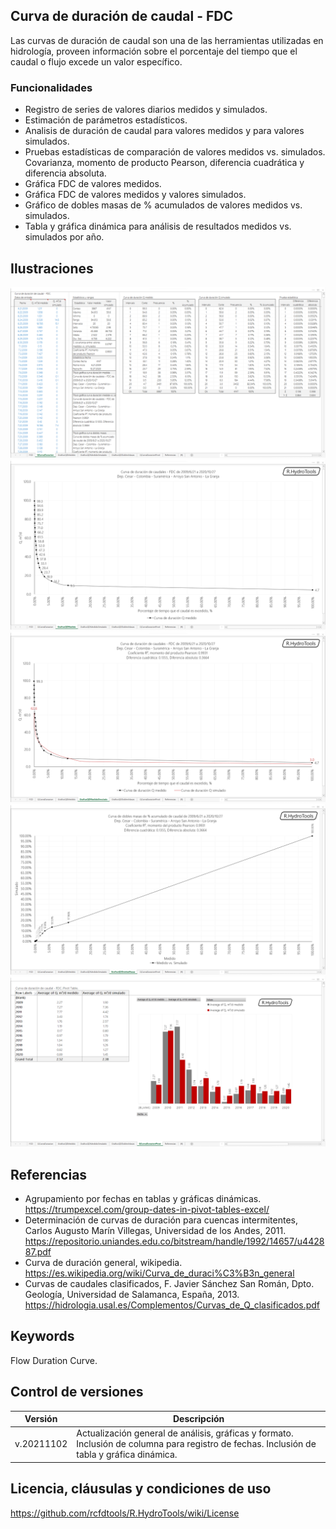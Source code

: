## Curva de duración de caudal - FDC

Las curvas de duración de caudal son una de las herramientas utilizadas en hidrología, proveen información sobre el porcentaje del tiempo que el caudal o flujo excede un valor específico. 

### Funcionalidades

* Registro de series de valores diarios medidos y simulados.
* Estimación de parámetros estadísticos.
* Analisis de duración de caudal para valores medidos y para valores simulados.
* Pruebas estadísticas de comparación de valores medidos vs. simulados. Covarianza, momento de producto Pearson, diferencia cuadrática y diferencia absoluta.
* Gráfica FDC de valores medidos.
* Gráfica FDC de valores medidos y valores simulados.
* Gráfico de dobles masas de % acumulados de valores medidos vs. simulados.
* Tabla y gráfica dinámica para análisis de resultados medidos vs. simulados por año.


## Ilustraciones

![R.HydroTools.CurvaDuracionCaudalFDC.Screenshot1](https://github.com/rcfdtools/R.HydroTools/blob/main/CurvaDuracionCaudal/Screenshot/Screenshot1.png)
![R.HydroTools.CurvaDuracionCaudalFDC.Screenshot2](https://github.com/rcfdtools/R.HydroTools/blob/main/CurvaDuracionCaudal/Screenshot/Screenshot2.png)
![R.HydroTools.CurvaDuracionCaudalFDC.Screenshot3](https://github.com/rcfdtools/R.HydroTools/blob/main/CurvaDuracionCaudal/Screenshot/Screenshot3.png)
![R.HydroTools.CurvaDuracionCaudalFDC.Screenshot4](https://github.com/rcfdtools/R.HydroTools/blob/main/CurvaDuracionCaudal/Screenshot/Screenshot4.png)
![R.HydroTools.CurvaDuracionCaudalFDC.Screenshot5](https://github.com/rcfdtools/R.HydroTools/blob/main/CurvaDuracionCaudal/Screenshot/Screenshot5.png)


## Referencias

* Agrupamiento por fechas en tablas y gráficas dinámicas. https://trumpexcel.com/group-dates-in-pivot-tables-excel/
* Determinación de curvas de duración para cuencas intermitentes, Carlos Augusto Marín Villegas, Universidad de los Andes, 2011. https://repositorio.uniandes.edu.co/bitstream/handle/1992/14657/u442887.pdf
* Curva de duración general, wikipedia. https://es.wikipedia.org/wiki/Curva_de_duraci%C3%B3n_general
* Curvas de caudales clasificados, F. Javier Sánchez San Román, Dpto. Geología, Universidad de Salamanca, España, 2013. https://hidrologia.usal.es/Complementos/Curvas_de_Q_clasificados.pdf


## Keywords
Flow Duration Curve.


## Control de versiones

Versión | Descripción
--- | ---
| v.20211102 | Actualización general de análisis, gráficas y formato. Inclusión de columna para registro de fechas. Inclusión de tabla y gráfica dinámica.


## Licencia, cláusulas y condiciones de uso
https://github.com/rcfdtools/R.HydroTools/wiki/License
